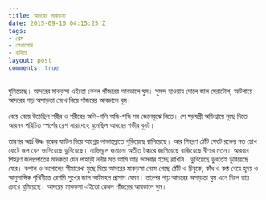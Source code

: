 ```yaml
---
title: আদরের মাকড়সা
date: 2015-09-10 04:15:25 Z
tags:
- প্রেম
- লেখালেখি
- কবিতা
layout: post
comments: true
---
```


ঘুমিয়েছে।
আদরের মাকড়সা এইতো কেবল
পাঁজরের আবডালে ঘুম।
সুমন্দ হাওয়ায়
দোলে জাল ঘেরাটোপ,
আটপায়ে আদরের
গাঢ় অসাড়তা মেখে নিয়ে
পাঁজরের আবডালে ঘুম।

বেয়ে বেয়ে উঠেছিল
শরীর ও শরীরের অলি-গলি
অন্ধি-সন্ধি সব জেনেবুঝে নিতে।
সে ষড়যন্ত্রী অভিপ্রায়ে
মুছে দিতে আরসব পরিচিত স্পর্শের রেশ
সারাদেহে বুনেছিল আদরের গভীর বুনট।

তারপর
আর্দ্র উষ্ণ
বুকের ফাটল দিয়ে আগ্নেয় লাভাস্রোতে
পুড়িয়েছে
জ্বালিয়েছে।
আর শিহরণ
ঠোঁট ফেটে রক্তের মত
চোখ ফেটে জল যেন
ভাসিয়েছে
ডুবিয়েছে।
নাভিমূলে
জমানো অতীত
টঙ্কারে জাগিয়েছে
বাজিয়েছে বীণার মতন।
আরবার শিহরণ
জলপ্রপাতের মাদকতা যেন
পাহাড়ী নদীর মত
আমি আর ভাসবার ইচ্ছে রাখিনি।
ডুবিয়েছে
ডুবতেই ডুবিয়েছে ফের।
কপাল ও কপোলের সীমারেখা মুছে দিয়ে
আদরের মাকড়সা
নেমে গেছে ঠোঁট ও চিবুকে,
কাঁধ ও কণ্ঠ বেয়ে
হৃদয় ও আনুসাঙ্গিক পৃথিবীতে
রেশমি সুখের জাল আটমহল প্রাসাদ যেমন।
তারপর গাঢ় আদরের অসাড়তা
ঘুম এনে দিলে তার চোখে
ঘুমিয়েছে।
আদরের মাকড়সা এইতো কেবল
পাঁজরের আবডালে ঘুম।
